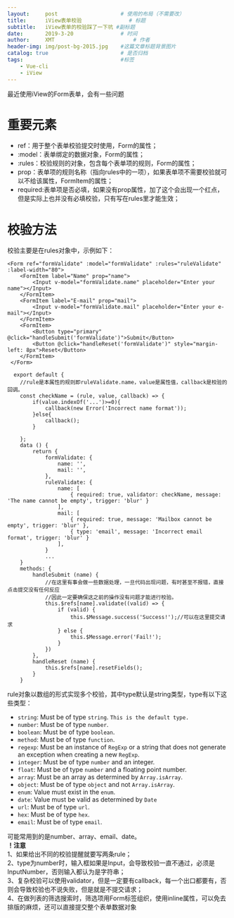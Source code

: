 ```yaml
---
layout:     post   				    # 使用的布局（不需要改）
title:      iView表单校验 				# 标题 
subtitle:   iView表单的校验踩了一下坑 #副标题
date:       2019-3-20 				# 时间
author:     XMT 						# 作者
header-img: img/post-bg-2015.jpg 	#这篇文章标题背景图片
catalog: true 						# 是否归档
tags:								#标签
    - Vue-cli
    - iView
---
```

最近使用iView的Form表单，会有一些问题
# 重要元素
* ref：用于整个表单校验提交时使用，Form的属性；
* :model：表单绑定的数据对象，Form的属性；
* :rules：校验规则的对象，包含每个表单项的规则，Form的属性；
* prop：表单项的规则名称（指向rules中的一项），如果表单项不需要校验就可以不给该属性，FormItem的属性；
* required:表单项是否必填，如果没有prop属性，加了这个会出现一个红点，但是实际上也并没有必填校验，只有写在rules里才能生效；

# 校验方法
校验主要是在rules对象中，示例如下：
    
    <Form ref="formValidate" :model="formValidate" :rules="ruleValidate" :label-width="80">
        <FormItem label="Name" prop="name">
            <Input v-model="formValidate.name" placeholder="Enter your name"></Input>
        </FormItem>
        <FormItem label="E-mail" prop="mail">
            <Input v-model="formValidate.mail" placeholder="Enter your e-mail"></Input>
        </FormItem>
        <FormItem>
            <Button type="primary" @click="handleSubmit('formValidate')">Submit</Button>
            <Button @click="handleReset('formValidate')" style="margin-left: 8px">Reset</Button>
        </FormItem>
     </Form>
     
      export default {
        //rule是本属性的规则即ruleValidate.name，value是属性值，callback是校验的回调。
        const checkName = (rule, value, callback) => {
            if(value.indexOf('...')>=0){
                callback(new Error('Incorrect name format'));
            }else{
                callback();
            }
            
        };
        data () {
            return {
                formValidate: {
                    name: '',
                    mail: '',
                },
                ruleValidate: {
                    name: [
                        { required: true, validator: checkName, message: 'The name cannot be empty', trigger: 'blur' }
                    ],
                    mail: [
                        { required: true, message: 'Mailbox cannot be empty', trigger: 'blur' },
                        { type: 'email', message: 'Incorrect email format', trigger: 'blur' }
                    ],
                }
                ...
        }
        methods: {
            handleSubmit (name) {
                //在这里有事会做一些数据处理，一旦代码出现问题，有时甚至不报错，直接点击提交没有任何反应
                //因此一定要确保这之前的操作没有问题才能进行校验。
                this.$refs[name].validate((valid) => {
                    if (valid) {
                        this.$Message.success('Success!');//可以在这里提交请求
                    } else {
                        this.$Message.error('Fail!');
                    }
                })
            },
            handleReset (name) {
                this.$refs[name].resetFields();
            }
        }
rule对象以数组的形式实现多个校验，其中type默认是string类型，type有以下这些类型：
* `string`: Must be of type `string`. `This is the default type.`
* `number`: Must be of type `number`.
* `boolean`: Must be of type `boolean`.
* `method`: Must be of type `function`.
* `regexp`: Must be an instance of `RegExp` or a string that does not generate an exception when creating a new `RegExp`.
* `integer`: Must be of type `number` and an integer.
* `float`: Must be of type `number` and a floating point number.
* `array`: Must be an array as determined by `Array.isArray`.
* `object`: Must be of type `object` and not `Array.isArray`.
* `enum`: Value must exist in the `enum`.
* `date`: Value must be valid as determined by `Date`
* `url`: Must be of type `url`.
* `hex`: Must be of type `hex`.
* `email`: Must be of type `email`.

可能常用到的是number、array、email、date。  
**！注意**  
1、如果给出不同的校验提醒就要写两条rule；  
2、type为number时，输入框如果是Input，会导致校验一直不通过，必须是InputNumber，否则输入都认为是字符串；  
3、复杂校验可以使用validator，但是一定要有callback，每一个出口都要有，否则会导致校验也不说失败，但是就是不提交请求；  
4、在做列表的筛选搜索时，筛选项用Form标签组织，使用inline属性，可以免去排版的麻烦，还可以直接提交整个表单数据对象
